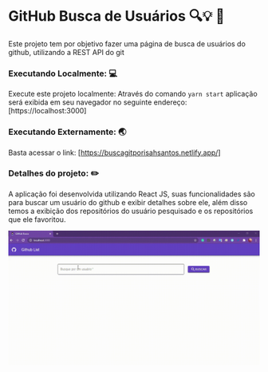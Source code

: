 # GitHub Busca de Usuários   🔍💡 📕  

Este projeto tem por objetivo fazer uma página de busca de usuários do github, utilizando a REST API do git 

###  Executando Localmente: 💻

Execute este projeto localmente: 
Através do comando `yarn start` aplicação será exibida  em seu navegador no seguinte endereço: [https://localhost:3000]
      
###  Executando Externamente: 🌏 

Basta acessar o link: [https://buscagitporisahsantos.netlify.app/]

###  Detalhes do projeto: ✏️ 

A aplicação foi desenvolvida utilizando React JS, suas funcionalidades são  para buscar um usuário do github e exibir detalhes sobre ele, além disso temos a exibição dos repositórios do usuário pesquisado e os repositórios que ele favoritou. 

![alt text](https://github.com/isahsantos/github-view/blob/master/src/assets/img/Capa%20do%20Projeto.gif "Capa Projeto Title Text 1")

